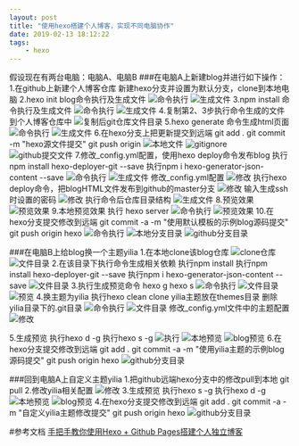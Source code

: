 ```yaml
---
layout: post
title: "使用hexo搭建个人博客，实现不同电脑协作"
date: 2019-02-13 18:12:22
tags:
	- hexo
---
```


假设现在有两台电脑：电脑A、电脑B
###在电脑A上新建blog并进行如下操作：
1.在github上新建个人博客仓库
	新建hexo分支并设置为默认分支，clone到本地电脑
2.hexo init blog命令执行及生成文件
![命令执行](/assets/blogImg/hexo_blog/hexo1.png)
![生成文件](/assets/blogImg/hexo_blog/hexo2.png)
3.npm install 命令执行及生成文件
![命令执行](/assets/blogImg/hexo_blog/hexo3.png)
![生成文件](/assets/blogImg/hexo_blog/hexo4.png)
4.复制第2、3步执行命令生成的文件到个人博客仓库中
![复制后git仓库文件目录](hexo5.png)
5.hexo generate 命令生成html页面
![命令执行](/assets/blogImg/hexo_blog/hexo6.png)
![生成文件](/assets/blogImg/hexo_blog/hexo7.png)
6.在hexo分支上把更新提交到远端
git add .
git commit -m "hexo源文件提交"
git push origin
![本地文件](/assets/blogImg/hexo_blog/git1.png)
![gitignore](/assets/blogImg/hexo_blog/git2.png)
![github提交文件](/assets/blogImg/hexo_blog/git3.png)
7.修改_config.yml配置，使用hexo deploy命令发布blog
	执行npm install hexo-deployer-git --save
	执行npm i hexo-generator-json-content --save
![命令执行](/assets/blogImg/hexo_blog/hexo8.png)
![生成文件](/assets/blogImg/hexo_blog/hexo9.png)
	修改_config.yml配置
![修改](/assets/blogImg/hexo_blog/hexo10.png)
	执行hexo deploy命令，把blogHTML文件发布到github的master分支
![修改](/assets/blogImg/hexo_blog/hexo11.png)
	输入生成ssh时设置的密码
![修改](/assets/blogImg/hexo_blog/hexo12.png)
	执行命令后仓库目录结构
![生成文件](/assets/blogImg/hexo_blog/hexo13.png)
8.预览效果
![预览效果](/assets/blogImg/hexo_blog/pre1.png)
9.本地预览效果
	执行 hexo server
![命令执行](/assets/blogImg/hexo_blog/pre2.png)
![预览效果](/assets/blogImg/hexo_blog/pre3.png)
10.在hexo分支提交修改到远端
	git commit -a -m "使用默认模板的示例blog源码提交"
	git push origin hexo
![命令执行](/assets/blogImg/hexo_blog/git4.png)
![本地分支目录](/assets/blogImg/hexo_blog/hexo13.png)
![github分支目录](/assets/blogImg/hexo_blog/git5.png)

###在电脑B上给blog换一个主题yilia
1.在本地clone该blog仓库
![clone仓库](/assets/blogImg/hexo_blog/team1.png)
![文件目录](/assets/blogImg/hexo_blog/team2.png)
2.在该目录下执行命令生成相关依赖
	执行npm install
	执行npm install hexo-deployer-git --save
	执行npm i hexo-generator-json-content --save
![文件目录](/assets/blogImg/hexo_blog/team3.png)
3.执行生成预览命令
	hexo g
	hexo s
![命令执行](/assets/blogImg/hexo_blog/team4.png)
![文件目录](/assets/blogImg/hexo_blog/team5.png)
![预览](team6.png)
4.换主题为yilia
	执行hexo clean
	clone yilia主题放在themes目录
	删除yilia目录下的.git目录
![命令执行](/assets/blogImg/hexo_blog/team7.png)
![文件目录](/assets/blogImg/hexo_blog/team8.png)
	修改_config.yml文件中的主题配置
![修改](/assets/blogImg/hexo_blog/team9.png)

5.生成预览
	执行hexo d -g
	执行hexo s -g
	![执行](/assets/blogImg/hexo_blog/team10.png)
	![本地预览](/assets/blogImg/hexo_blog/team11.png)
	![blog预览](/assets/blogImg/hexo_blog/team12.png)
6.在hexo分支提交修改到远端
	git add .
	git commit -a -m "使用yilia主题的示例blog源码提交"
	git push origin hexo
	![github分支目录](/assets/blogImg/hexo_blog/git6.png)

###回到电脑A上自定义主题yilia
1.把github远端hexo分支中的修改pull到本地
	git pull
2.修改yilia相关配置
![修改](/assets/blogImg/hexo_blog/team13.png)
3.生成预览
	执行hexo s -g
	执行hexo d -g
	![本地预览](/assets/blogImg/hexo_blog/team14.png)
	![blog预览](/assets/blogImg/hexo_blog/team15.png)
4.在hexo分支提交修改到远端
	git add .
	git commit -a -m "自定义yilia主题修改提交"
	git push origin hexo
![github分支目录](/assets/blogImg/hexo_blog/git15.png)

#参考文档
[手把手教你使用Hexo + Github Pages搭建个人独立博客](https://segmentfault.com/a/1190000004947261)
